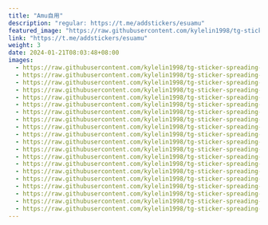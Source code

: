 ```yaml
---
title: "Amu自用"
description: "regular: https://t.me/addstickers/esuamu"
featured_image: "https://raw.githubusercontent.com/kylelin1998/tg-sticker-spreading-worldwide-images/main/img/97093d89-5a44-4601-81a4-1c137445df3c.jpg"
link: "https://t.me/addstickers/esuamu"
weight: 3
date: 2024-01-21T08:03:48+08:00
images:
  - https://raw.githubusercontent.com/kylelin1998/tg-sticker-spreading-worldwide-images/main/img/97093d89-5a44-4601-81a4-1c137445df3c.jpg
  - https://raw.githubusercontent.com/kylelin1998/tg-sticker-spreading-worldwide-images/main/img/6926cbaf-1c94-4593-88dd-29f917779b29.jpg
  - https://raw.githubusercontent.com/kylelin1998/tg-sticker-spreading-worldwide-images/main/img/10ec30dd-9ade-4792-b2c6-0227fd20c703.jpg
  - https://raw.githubusercontent.com/kylelin1998/tg-sticker-spreading-worldwide-images/main/img/ee0b59ed-eb7e-40e2-af4a-622f6b0882c1.jpg
  - https://raw.githubusercontent.com/kylelin1998/tg-sticker-spreading-worldwide-images/main/img/3ca7596c-87f5-45a8-a7a6-93b9862cf5ce.jpg
  - https://raw.githubusercontent.com/kylelin1998/tg-sticker-spreading-worldwide-images/main/img/b127e6c7-bb20-4838-9d22-c6d7fee74754.jpg
  - https://raw.githubusercontent.com/kylelin1998/tg-sticker-spreading-worldwide-images/main/img/5ed0a7b5-cd5b-4bd0-ba07-f19f923e5001.jpg
  - https://raw.githubusercontent.com/kylelin1998/tg-sticker-spreading-worldwide-images/main/img/b8e1eade-05a1-4049-bfa7-4a31d280c811.jpg
  - https://raw.githubusercontent.com/kylelin1998/tg-sticker-spreading-worldwide-images/main/img/c1d7751c-d2fd-4068-b3d8-e8e3f97feb11.jpg
  - https://raw.githubusercontent.com/kylelin1998/tg-sticker-spreading-worldwide-images/main/img/2fc6783a-35ef-43b3-9588-0faa6a09de48.jpg
  - https://raw.githubusercontent.com/kylelin1998/tg-sticker-spreading-worldwide-images/main/img/b67d852f-b4f5-4850-958a-2ca785e10147.jpg
  - https://raw.githubusercontent.com/kylelin1998/tg-sticker-spreading-worldwide-images/main/img/d3ccc6b7-220d-4e32-ace4-fed7f97e34e8.jpg
  - https://raw.githubusercontent.com/kylelin1998/tg-sticker-spreading-worldwide-images/main/img/1987c00a-a970-47a2-b8be-5f47103aa0e5.jpg
  - https://raw.githubusercontent.com/kylelin1998/tg-sticker-spreading-worldwide-images/main/img/61eddfd3-4f99-45b8-8187-9504ec84a2af.jpg
  - https://raw.githubusercontent.com/kylelin1998/tg-sticker-spreading-worldwide-images/main/img/92137370-d098-44d4-9811-b07fa59133de.jpg
  - https://raw.githubusercontent.com/kylelin1998/tg-sticker-spreading-worldwide-images/main/img/48711f4c-5b81-4535-b80d-79f12a4a5eac.jpg
  - https://raw.githubusercontent.com/kylelin1998/tg-sticker-spreading-worldwide-images/main/img/c4cbcdbc-2f9b-4932-80b0-b9b1e3c2e680.jpg
  - https://raw.githubusercontent.com/kylelin1998/tg-sticker-spreading-worldwide-images/main/img/36a953d4-3aa7-4d0a-b9dd-f0be03720bc0.jpg
  - https://raw.githubusercontent.com/kylelin1998/tg-sticker-spreading-worldwide-images/main/img/3fd850b7-3470-4248-b77b-40b2523bb6d5.jpg
  - https://raw.githubusercontent.com/kylelin1998/tg-sticker-spreading-worldwide-images/main/img/31b074e2-2bcf-4b0e-a26f-4ef2e3bb2fbd.jpg
---
```

